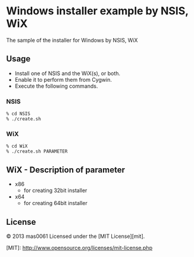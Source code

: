 Windows installer example by NSIS, WiX
============================================
The sample of the installer for Windows by NSIS, WiX
 
Usage
------
* Install one of NSIS and the WiX(s), or both. 
* Enable it to perform them from Cygwin. 
* Execute the following commands. 

### NSIS ###
    % cd NSIS
    % ./create.sh
 
### WiX ###
    % cd WiX
    % ./create.sh PARAMETER

WiX - Description of parameter
-------------------------------------
* x86
    * for creating 32bit installer
* x64
    * for creating 64bit installer

License
----------
&copy; 2013 mas0061
Licensed under the [MIT License][mit].
 
[MIT]: <a href="http://www.opensource.org/licenses/mit-license.php" target="_blank" rel="noreferrer" style="cursor:help;display:inline !important;">http://www.opensource.org/licenses/mit-license.php</a>
